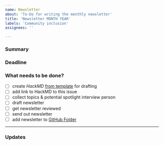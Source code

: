 ```yaml
---
name: Newsletter
about: 'To-Do for writing the monthly newsletter'
title: 'Newsletter MONTH YEAR'
labels: 'Community inclusion'
assignees: ''

---
```


### Summary

<!-- This template sets you up with the to-do list for sending out a newsletter, step by step. Please replace MONTH/YEAR as necessary
-->

### Deadline 

### What needs to be done?

<!-- We suggest using bullets (indicated by * or -) and filled checkboxes [x] here -->

- [ ] create _HackMD_ [from template](https://hackmd.io/@gedankenstuecke/BypHfzPEC) for drafting
- [ ] add link to HackMD to this issue
- [ ] collect topics & potential spotlight interview person
- [ ] draft newsletter
- [ ] get newsletter reviewed
- [ ] send out newsletter
- [ ] add newsletter to [GitHub Folder](https://github.com/alan-turing-institute/AutSPACEs/tree/main/00-project-documentation/communication/newsletters)

---

### Updates

<!-- To avoid others having to read through the full thread of comments, please update the initial issue with important updates (e.g. decisions taken) regularly. You can update the task list and summary above directly (this is encouraged!) or add new information below in this new section.
-->

